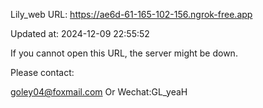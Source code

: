 Lily_web URL: https://ae6d-61-165-102-156.ngrok-free.app

Updated at: 2024-12-09 22:55:52

If you cannot open this URL, the server might be down.

Please contact: 

goley04@foxmail.com Or Wechat:GL_yeaH